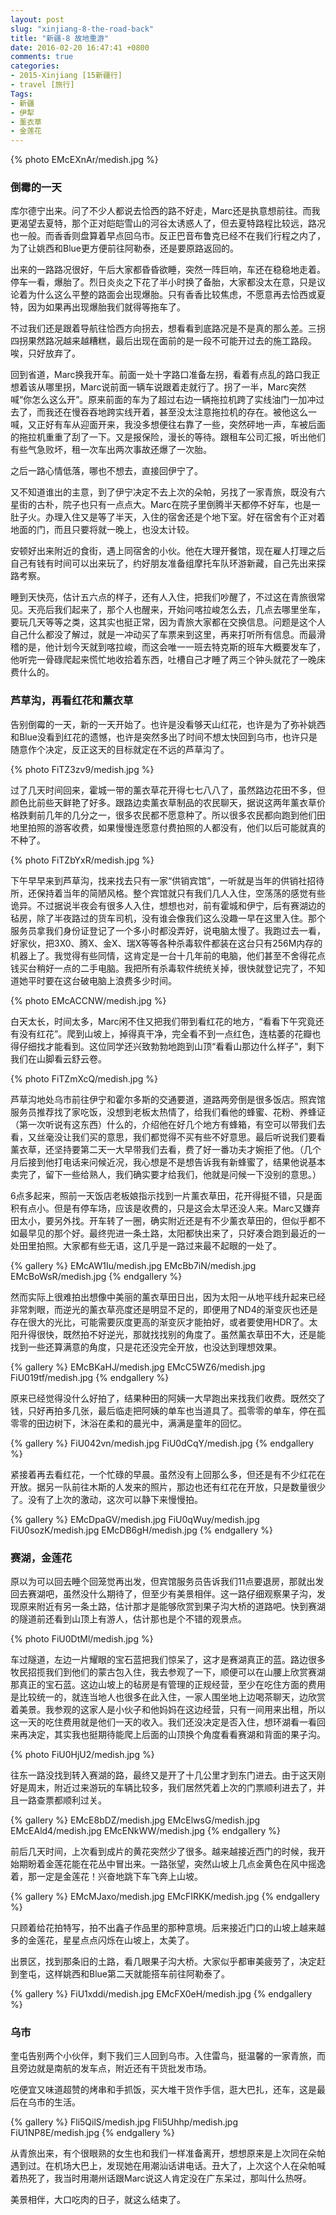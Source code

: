 ```yaml
---
layout: post
slug: "xinjiang-8-the-road-back"
title: "新疆-8 故地重游"
date: 2016-02-20 16:47:41 +0800
comments: true
categories:
- 2015-Xinjiang [15新疆行]
- travel [旅行]
Tags:
- 新疆
- 伊犁
- 薰衣草
- 金莲花
---
```


{% photo EMcEXnAr/medish.jpg %}

### 倒霉的一天

库尔德宁出来。问了不少人都说去恰西的路不好走，Marc还是执意想前往。而我更渴望去夏特，那个正对皑皑雪山的河谷太诱惑人了，但去夏特路程比较远，路况也一般。而香香则盘算着早点回乌市。反正巴音布鲁克已经不在我们行程之内了，为了让姚西和Blue更方便前往阿勒泰，还是要原路返回的。

出来的一路路况很好，午后大家都昏昏欲睡，突然一阵巨响，车还在稳稳地走着。停车一看，爆胎了。烈日炎炎之下花了半小时换了备胎，大家都没太在意，只是议论着为什么这么平整的路面会出现爆胎。只有香香比较焦虑，不愿意再去恰西或夏特，因为如果再出现爆胎我们就得等拖车了。

不过我们还是跟着导航往恰西方向拐去，想看看到底路况是不是真的那么差。三拐四拐果然路况越来越糟糕，最后出现在面前的是一段不可能开过去的施工路段。唉，只好放弃了。

回到省道，Marc换我开车。前面一处十字路口准备左拐，看着有点乱的路口我正想着该从哪里拐，Marc说前面一辆车说跟着走就行了。拐了一半，Marc突然喊“你怎么这么开”。原来前面的车为了超过右边一辆拖拉机跨了实线油门一加冲过去了，而我还在慢吞吞地跨实线开着，甚至没太注意拖拉机的存在。被他这么一喊，又正好有车从迎面开来，我没多想便往右靠了一些，突然砰地一声，车被后面的拖拉机重重了刮了一下。又是报保险，漫长的等待。跟租车公司汇报，听出他们有些气急败坏，租一次车出两次事故还爆了一次胎。

<!-- more -->

之后一路心情低落，哪也不想去，直接回伊宁了。

又不知道谁出的主意，到了伊宁决定不去上次的朵帕，另找了一家青旅，既没有六星街的古朴，院子也只有一点点大。Marc在院子里倒腾半天都停不好车，也是一肚子火。办理入住又是等了半天，入住的宿舍还是个地下室。好在宿舍有个正对着地面的门，而且只要将就一晚上，也没太计较。

安顿好出来附近的食街，遇上同宿舍的小伙。他在大理开餐馆，现在雇人打理之后自己有钱有时间可以出来玩了，约好朋友准备组摩托车队环游新藏，自己先出来探路考察。

睡到天快亮，估计五六点的样子，还有人入住，把我们吵醒了，不过这在青旅很常见。天亮后我们起来了，那个人也醒来，开始问喀拉峻怎么去，几点去哪里坐车，要玩几天等等之类，这其实也挺正常，因为青旅大家都在交换信息。问题是这个人自己什么都没了解过，就是一冲动买了车票来到这里，再来打听所有信息。而最滑稽的是，他计划今天就到喀拉峻，而这会唯一一班去特克斯的班车大概要发车了，他听完一骨碌爬起来慌忙地收拾着东西，吐槽自己才睡了两三个钟头就花了一晚床费什么的。

### 芦草沟，再看红花和薰衣草

告别倒霉的一天，新的一天开始了。也许是没看够天山红花，也许是为了弥补姚西和Blue没看到红花的遗憾，也许是突然多出了时间不想太快回到乌市，也许只是随意作个决定，反正这天的目标就定在不远的芦草沟了。

{% photo FiTZ3zv9/medish.jpg %}

过了几天时间回来，霍城一带的薰衣草花开得七七八八了，虽然路边花田不多，但颜色比前些天鲜艳了好多。跟路边卖薰衣草制品的农民聊天，据说这两年薰衣草价格跌剩前几年的几分之一，很多农民都不愿意种了。所以很多农民都向跑到他们田地里拍照的游客收费，如果慢慢连愿意付费拍照的人都没有，他们以后可能就真的不种了。

{% photo FiTZbYxR/medish.jpg %}

下午早早来到芦草沟，找来找去只有一家“供销宾馆”，一听就是当年的供销社招待所，还保持着当年的简陋风格。整个宾馆就只有我们几人入住，空荡荡的感觉有些诡异。不过据说半夜会有很多人入住，想想也对，前有霍城和伊宁，后有赛湖边的毡房，除了半夜路过的货车司机，没有谁会像我们这么没趣一早在这里入住。那个服务员拿我们身份证登记了一个多小时都没弄好，说电脑太慢了。我跑过去一看，好家伙，把3X0、腾X、金X、瑞X等等各种杀毒软件都装在这台只有256M内存的机器上了。我觉得有些同情，这肯定是一台十几年前的电脑，他们甚至不舍得花点钱买台稍好一点的二手电脑。我把所有杀毒软件统统关掉，很快就登记完了，不知道她平时要在这台破电脑上浪费多少时间。

{% photo EMcACCNW/medish.jpg %}

白天太长，时间太多，Marc闲不住又把我们带到看红花的地方，“看看下午究竟还有没有红花”。爬到山坡上，掉得真干净，完全看不到一点红色，连枯萎的花瓣也得仔细找才能看到。这位同学还兴致勃勃地跑到山顶“看看山那边什么样子”，剩下我们在山脚看云舒云卷。

{% photo FiTZmXcQ/medish.jpg %}

芦草沟地处乌市前往伊宁和霍尔多斯的交通要道，道路两旁倒是很多饭店。照宾馆服务员推荐找了家吃饭，没想到老板太热情了，给我们看他的蜂蜜、花粉、养蜂证（第一次听说有这东西）什么的，介绍他在好几个地方有蜂箱，有空可以带我们去看，又丝毫没让我们买的意思，我们都觉得不买有些不好意思。最后听说我们要看薰衣草，还坚持要第二天一大早带我们去看，费了好一番功夫才婉拒了他。（几个月后接到他打电话来问候近况，我心想是不是想告诉我有新蜂蜜了，结果他说基本卖完了，留下一些给熟人，我们确实要才给我们，他就是问候一下没别的意思。）

6点多起来，照前一天饭店老板娘指示找到一片薰衣草田，花开得挺不错，只是面积有点小。但是有停车场，应该是收费的，只是这会太早还没人来。Marc又嫌弃田太小，要另外找。开车转了一圈，确实附近还是有不少薰衣草田的，但似乎都不如最早见的那个好。最终兜进一条土路，太阳都快出来了，只好凑合跑到最近的一处田里拍照。大家都有些无语，这几乎是一路过来最不起眼的一处了。

{% gallery %}
EMcAW1Iu/medish.jpg
EMcBb7iN/medish.jpg
EMcBoWsR/medish.jpg
{% endgallery %}

然而实际上很难拍出想像中美丽的薰衣草田日出，因为太阳一从地平线升起来已经非常刺眼，而逆光的薰衣草亮度还是明显不足的，即便用了ND4的渐变灰也还是存在很大的光比，可能需要灰度更高的渐变灰才能拍好，或者要使用HDR了。太阳升得很快，既然拍不好逆光，那就找找别的角度了。虽然薰衣草田不大，还是能找到一些还算满意的角度，只是花还没完全开放，也没达到理想效果。

{% gallery %}
EMcBKaHJ/medish.jpg
EMcC5WZ6/medish.jpg
FiU019tf/medish.jpg
{% endgallery %}

原来已经觉得没什么好拍了，结果种田的阿姨一大早跑出来找我们收费。既然交了钱，只好再拍多几张，最后临走把阿姨的单车也当道具了。孤零零的单车，停在孤零零的田边树下，沐浴在柔和的晨光中，满满是童年的回忆。

{% gallery %}
FiU042vn/medish.jpg
FiU0dCqY/medish.jpg
{% endgallery %}

紧接着再去看红花，一个忙碌的早晨。虽然没有上回那么多，但还是有不少红花在开放。据另一队前往木斯的人发来的照片，那边也还有红花在开放，只是数量很少了。没有了上次的激动，这次可以静下来慢慢拍。

{% gallery %}
EMcDpaGV/medish.jpg
FiU0qWuy/medish.jpg
FiU0sozK/medish.jpg
EMcDB6gH/medish.jpg
{% endgallery %}

### 赛湖，金莲花

原以为可以回去睡个回笼觉再出发，但宾馆服务员告诉我们11点要退房，那就出发回去赛湖吧，虽然没什么期待了，但至少有美景相伴。这一路仔细观察果子沟，发现原来附近有另一条土路，估计那才是能够欣赏到果子沟大桥的道路吧。快到赛湖的隧道前还看到山顶上有游人，估计那也是个不错的观景点。

{% photo FiU0DtMl/medish.jpg %}

车过隧道，左边一片耀眼的宝石蓝把我们惊呆了，这才是赛湖真正的蓝。路边很多牧民招揽我们到他们的蒙古包入住，我去参观了一下，顺便可以在山腰上欣赏赛湖那真正的宝石蓝。这边山坡上的毡房是有管理的正规经营，至少在吃住方面的费用是比较统一的，就连当地人也很多在此入住，一家人围坐地上边喝茶聊天，边欣赏着美景。我参观的这家人是小伙子和他妈妈在这边经营，只有一间用来出租，所以这一天的吃住费用就是他们一天的收入。我们还没决定是否入住，想环湖看一看回来再决定，其实我也挺期待能爬上后面的山顶换个角度看看赛湖和背面的果子沟。

{% photo FiU0HjU2/medish.jpg %}

往东一路没找到转入赛湖的路，最终又是开了十几公里才到东门进去。由于这天刚好是周末，附近过来游玩的车辆比较多，我们居然凭着上次的门票顺利进去了，并且一路查票都顺利过关。

{% gallery %}
EMcE8bDZ/medish.jpg
EMcElwsG/medish.jpg
EMcEAld4/medish.jpg
EMcENkWW/medish.jpg
{% endgallery %}

前后几天时间，上次看到成片的黄花突然少了很多。越来越接近西门的时候，我开始期盼着金莲花能在花丛中冒出来。一路张望，突然山坡上几点金黄色在风中摇逸着，那一定是金莲花！兴奋地跳下车飞奔上山坡。

{% gallery %}
EMcMJaxo/medish.jpg
EMcFIRKK/medish.jpg
{% endgallery %}

只顾着给花拍特写，拍不出鑫子作品里的那种意境。后来接近门口的山坡上越来越多的金莲花，星星点点闪烁在山坡上，太美了。

出景区，找到那条旧的土路，看几眼果子沟大桥。大家似乎都审美疲劳了，决定赶到奎屯，这样姚西和Blue第二天就能搭车前往阿勒泰了。

{% gallery %}
FiU1xddi/medish.jpg
EMcFX0eH/medish.jpg
{% endgallery %}

### 乌市

奎屯告别两个小伙伴，剩下我们三人回到乌市。入住雷鸟，挺温馨的一家青旅，而且旁边就是南航的发车点，附近还有干货批发市场。

吃便宜又味道超赞的烤串和手抓饭，买大堆干货作手信，逛大巴扎，还车，这是最后在乌市的生活。

{% gallery %}
Fli5QilS/medish.jpg
Fli5Uhhp/medish.jpg
FiU1NP8E/medish.jpg
{% endgallery %}

从青旅出来，有个很眼熟的女生也和我们一样准备离开，想想原来是上次同在朵帕遇到过。在机场大巴上，发现她在用潮汕话讲电话。丑大了，上次这个人在朵帕喊着热死了，我当时用潮州话跟Marc说这人肯定没在广东呆过，那叫什么热呀。

美景相伴，大口吃肉的日子，就这么结束了。
